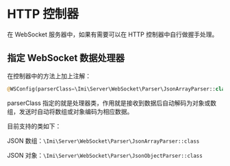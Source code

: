 # HTTP 控制器

在 WebSocket 服务器中，如果有需要可以在 HTTP 控制器中自行做握手处理。

## 指定 WebSocket 数据处理器

在控制器中的方法上加上注解：

```php
@WSConfig(parserClass=\Imi\Server\WebSocket\Parser\JsonArrayParser::class)
```

parserClass 指定的就是处理器类，作用就是接收到数据后自动解码为对象或数组，发送时自动将数组或对象编码为相应数据。

目前支持的类如下：

JSON 数组：`\Imi\Server\WebSocket\Parser\JsonArrayParser::class`

JSON 对象：`\Imi\Server\WebSocket\Parser\JsonObjectParser::class`